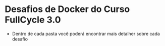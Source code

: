 # Desafios de Docker do Curso FullCycle 3.0

- Dentro de cada pasta você poderá encontrar mais detalher sobre cada desafio